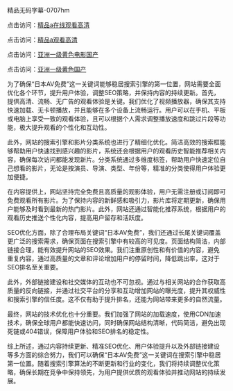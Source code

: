 精品无码字幕-0707hm


点击访问：<a href="https://bsdf-5f5.pages.dev/">精品a在线观看高清</a>

点击访问：<a href="https://cfad.pages.dev/">精品a观看高清</a>

点击访问：<a href="https://gfd-5xg.pages.dev/">亚洲一级黄色电影国产</a>

点击访问：<a href="https://fdhf-454.pages.dev/">亚洲一级黄色国产</a>


为了确保“日本AV免费”这一关键词能够稳居搜索引擎的第一位置，网站需要全面优化各个环节，提升用户体验，调整SEO策略，并保持内容的持续更新。首先，提供高清、流畅、无广告的观看体验是关键。我们优化了视频播放器，确保其支持快速加载、无卡顿播放，并且能够在多个设备上流畅运行。用户可以在手机、平板或电脑上享受一致的观看体验，且可以根据个人需求调整播放速度和跳过片段等功能，极大提升观看的个性化和互动性。

此外，网站的搜索引擎和影片分类系统也进行了精细化优化。简洁高效的搜索框能够帮助用户快速找到感兴趣的影片，系统还会根据用户的观看历史智能推荐相关内容，确保每次访问都能发现新片。分类系统通过多维度标签，帮助用户快速定位自己想看的影片，无论是按演员、导演、类型、年份等，精准的分类使得用户体验更加便捷。

在内容提供上，网站坚持完全免费且高质量的观影体验，用户无需注册或订阅即可免费观看所有影片。为了保持内容的新鲜感和吸引力，影片库将定期更新，确保用户能够及时看到最新的热门影片。此外，网站还通过智能化推荐系统，根据用户的观看历史推送个性化内容，提高用户留存和活跃度。

SEO优化方面，除了合理布局关键词“日本AV免费”，我们还通过长尾关键词覆盖更广泛的搜索需求，确保页面在搜索引擎中有较高的可见度。页面结构简洁，内部链接合理，能有效提升网站的SEO效果。我们注重原创性和有价值的内容，避免重复内容，通过高质量的文章和评论增加用户的停留时间，降低跳出率，这对于SEO排名至关重要。

此外，外部链接建设和社交媒体的互动也不可忽视。通过与相关网站的合作获取高质量的反向链接，并通过社交平台的分享和互动增加网站的曝光度，提升其权威性和搜索引擎的信任度。这不仅有助于提升排名，还能为网站带来更多的自然流量。

最终，网站的技术优化也十分重要。我们加强了网站的加载速度，使用CDN加速技术，确保全球用户都能快速访问，同时确保网站结构清晰，代码简洁，避免出现死链或404错误，保障用户体验和SEO排名的稳定性。

综上所述，通过内容持续更新、精准SEO优化、用户体验提升以及外部链接建设等多方面的综合努力，我们可以确保“日本AV免费”这一关键词在搜索引擎中稳居第一位置。随着搜索引擎算法的不断更新和行业的变化，我们将持续调整优化策略，确保长期在竞争中保持领先，为用户提供优质的观看体验并推动网站的持续发展。



<span style="display:none;">[Canonical link]( ）</span>
